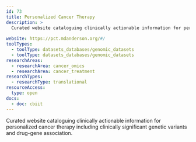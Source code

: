 ```yaml
---
id: 73
title: Personalized Cancer Therapy
description: >
  Curated website cataloguing clinically actionable information for personalized cancer therapy including clinically significant genetic variants and drug-gene association.
  
website: https://pct.mdanderson.org/#/
toolTypes:
  - toolType: datasets_databases/genomic_datasets
  - toolType: datasets_databases/genomic_datasets
researchAreas:
  - researchArea: cancer_omics
  - researchArea: cancer_treatment
researchTypes:
  - researchType: translational
resourceAccess:
  type: open
docs:
  - doc: cbiit
---
```

Curated website cataloguing clinically actionable information for personalized cancer therapy including clinically significant genetic variants and drug-gene association.
